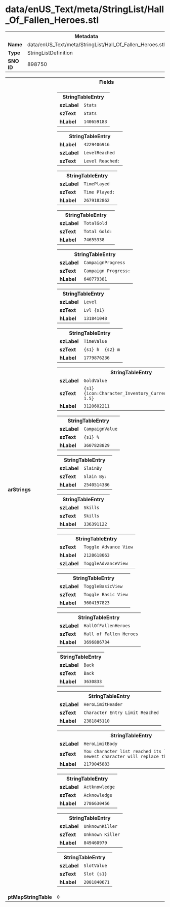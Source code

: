 <h1>data/enUS_Text/meta/StringList/Hall_Of_Fallen_Heroes.stl</h1><table><tr><th colspan="100%">Metadata</th></tr><tr><td><b>Name</b></td><td>data/enUS_Text/meta/StringList/Hall_Of_Fallen_Heroes.stl</td></tr><tr><td><b>Type</b></td><td>StringListDefinition</td></tr><tr><td><b>SNO ID</b></td><td>898750</td></tr></table>

<table><tr><th colspan="100%">Fields</th></tr><tr><td><b>arStrings</b></td><td><table><tr><th colspan="100%">StringTableEntry</th></tr><tr><td><b>szLabel</b></td><td><code>Stats</code></td></tr><tr><td><b>szText</b></td><td><code>Stats</code></td></tr><tr><td><b>hLabel</b></td><td><code>140659183</code></td></tr></table>


<table><tr><th colspan="100%">StringTableEntry</th></tr><tr><td><b>hLabel</b></td><td><code>4229406916</code></td></tr><tr><td><b>szLabel</b></td><td><code>LevelReached</code></td></tr><tr><td><b>szText</b></td><td><code>Level Reached:</code></td></tr></table>


<table><tr><th colspan="100%">StringTableEntry</th></tr><tr><td><b>szLabel</b></td><td><code>TimePlayed</code></td></tr><tr><td><b>szText</b></td><td><code>Time Played:</code></td></tr><tr><td><b>hLabel</b></td><td><code>2679182862</code></td></tr></table>


<table><tr><th colspan="100%">StringTableEntry</th></tr><tr><td><b>szLabel</b></td><td><code>TotalGold</code></td></tr><tr><td><b>szText</b></td><td><code>Total Gold:</code></td></tr><tr><td><b>hLabel</b></td><td><code>74655338</code></td></tr></table>


<table><tr><th colspan="100%">StringTableEntry</th></tr><tr><td><b>szLabel</b></td><td><code>CampaignProgress</code></td></tr><tr><td><b>szText</b></td><td><code>Campaign Progress:</code></td></tr><tr><td><b>hLabel</b></td><td><code>640779381</code></td></tr></table>


<table><tr><th colspan="100%">StringTableEntry</th></tr><tr><td><b>szLabel</b></td><td><code>Level</code></td></tr><tr><td><b>szText</b></td><td><code>Lvl {s1}</code></td></tr><tr><td><b>hLabel</b></td><td><code>131841048</code></td></tr></table>


<table><tr><th colspan="100%">StringTableEntry</th></tr><tr><td><b>szLabel</b></td><td><code>TimeValue</code></td></tr><tr><td><b>szText</b></td><td><code>{s1} h  {s2} m</code></td></tr><tr><td><b>hLabel</b></td><td><code>1779876236</code></td></tr></table>


<table><tr><th colspan="100%">StringTableEntry</th></tr><tr><td><b>szLabel</b></td><td><code>GoldValue</code></td></tr><tr><td><b>szText</b></td><td><code>{s1} {icon:Character_Inventory_Currencies_GoldIcon, 1.5} </code></td></tr><tr><td><b>hLabel</b></td><td><code>3120602211</code></td></tr></table>


<table><tr><th colspan="100%">StringTableEntry</th></tr><tr><td><b>szLabel</b></td><td><code>CampaignValue</code></td></tr><tr><td><b>szText</b></td><td><code>{s1} %</code></td></tr><tr><td><b>hLabel</b></td><td><code>3607828829</code></td></tr></table>


<table><tr><th colspan="100%">StringTableEntry</th></tr><tr><td><b>szLabel</b></td><td><code>SlainBy</code></td></tr><tr><td><b>szText</b></td><td><code>Slain By:</code></td></tr><tr><td><b>hLabel</b></td><td><code>2540514386</code></td></tr></table>


<table><tr><th colspan="100%">StringTableEntry</th></tr><tr><td><b>szLabel</b></td><td><code>Skills</code></td></tr><tr><td><b>szText</b></td><td><code>Skills</code></td></tr><tr><td><b>hLabel</b></td><td><code>336391122</code></td></tr></table>


<table><tr><th colspan="100%">StringTableEntry</th></tr><tr><td><b>szText</b></td><td><code>Toggle Advance View</code></td></tr><tr><td><b>hLabel</b></td><td><code>2128618063</code></td></tr><tr><td><b>szLabel</b></td><td><code>ToggleAdvanceView</code></td></tr></table>


<table><tr><th colspan="100%">StringTableEntry</th></tr><tr><td><b>szLabel</b></td><td><code>ToggleBasicView</code></td></tr><tr><td><b>szText</b></td><td><code>Toggle Basic View</code></td></tr><tr><td><b>hLabel</b></td><td><code>3604197823</code></td></tr></table>


<table><tr><th colspan="100%">StringTableEntry</th></tr><tr><td><b>szLabel</b></td><td><code>HallOfFallenHeroes</code></td></tr><tr><td><b>szText</b></td><td><code>Hall of Fallen Heroes</code></td></tr><tr><td><b>hLabel</b></td><td><code>3696886734</code></td></tr></table>


<table><tr><th colspan="100%">StringTableEntry</th></tr><tr><td><b>szLabel</b></td><td><code>Back</code></td></tr><tr><td><b>szText</b></td><td><code>Back</code></td></tr><tr><td><b>hLabel</b></td><td><code>3630833</code></td></tr></table>


<table><tr><th colspan="100%">StringTableEntry</th></tr><tr><td><b>szLabel</b></td><td><code>HeroLimitHeader</code></td></tr><tr><td><b>szText</b></td><td><code>Character Entry Limit Reached</code></td></tr><tr><td><b>hLabel</b></td><td><code>2381845110</code></td></tr></table>


<table><tr><th colspan="100%">StringTableEntry</th></tr><tr><td><b>szLabel</b></td><td><code>HeroLimitBody</code></td></tr><tr><td><b>szText</b></td><td><code>You character list reached its limit. Your newest character will replace the oldest one. </code></td></tr><tr><td><b>hLabel</b></td><td><code>2179045883</code></td></tr></table>


<table><tr><th colspan="100%">StringTableEntry</th></tr><tr><td><b>szLabel</b></td><td><code>Actknowledge</code></td></tr><tr><td><b>szText</b></td><td><code>Acknowledge</code></td></tr><tr><td><b>hLabel</b></td><td><code>2786630456</code></td></tr></table>


<table><tr><th colspan="100%">StringTableEntry</th></tr><tr><td><b>szLabel</b></td><td><code>UnknownKiller</code></td></tr><tr><td><b>szText</b></td><td><code>Unknown Killer</code></td></tr><tr><td><b>hLabel</b></td><td><code>849460979</code></td></tr></table>


<table><tr><th colspan="100%">StringTableEntry</th></tr><tr><td><b>szLabel</b></td><td><code>SlotValue</code></td></tr><tr><td><b>szText</b></td><td><code>Slot {s1}</code></td></tr><tr><td><b>hLabel</b></td><td><code>2001840671</code></td></tr></table>


</td></tr><tr><td><b>ptMapStringTable</b></td><td><code>0</code></td></tr></table>

